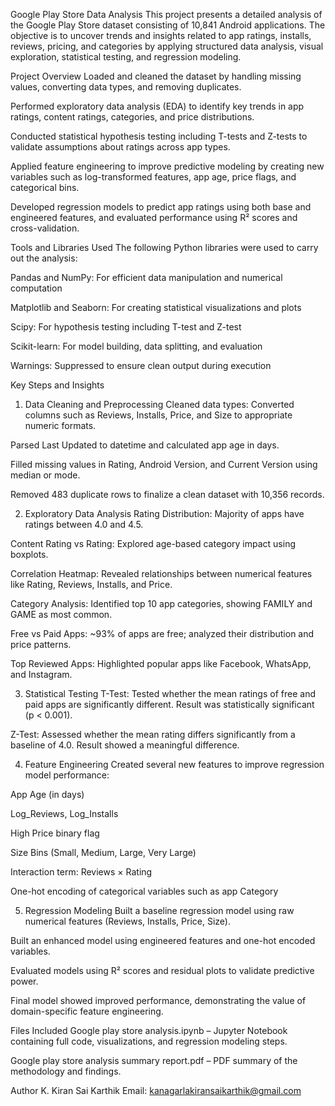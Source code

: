 Google Play Store Data Analysis
This project presents a detailed analysis of the Google Play Store dataset consisting of 10,841 Android applications. The objective is to uncover trends and insights related to app ratings, installs, reviews, pricing, and categories by applying structured data analysis, visual exploration, statistical testing, and regression modeling.

Project Overview
Loaded and cleaned the dataset by handling missing values, converting data types, and removing duplicates.

Performed exploratory data analysis (EDA) to identify key trends in app ratings, content ratings, categories, and price distributions.

Conducted statistical hypothesis testing including T-tests and Z-tests to validate assumptions about ratings across app types.

Applied feature engineering to improve predictive modeling by creating new variables such as log-transformed features, app age, price flags, and categorical bins.

Developed regression models to predict app ratings using both base and engineered features, and evaluated performance using R² scores and cross-validation.

Tools and Libraries Used
The following Python libraries were used to carry out the analysis:

Pandas and NumPy: For efficient data manipulation and numerical computation

Matplotlib and Seaborn: For creating statistical visualizations and plots

Scipy: For hypothesis testing including T-test and Z-test

Scikit-learn: For model building, data splitting, and evaluation

Warnings: Suppressed to ensure clean output during execution

Key Steps and Insights
1. Data Cleaning and Preprocessing
Cleaned data types: Converted columns such as Reviews, Installs, Price, and Size to appropriate numeric formats.

Parsed Last Updated to datetime and calculated app age in days.

Filled missing values in Rating, Android Version, and Current Version using median or mode.

Removed 483 duplicate rows to finalize a clean dataset with 10,356 records.

2. Exploratory Data Analysis
Rating Distribution: Majority of apps have ratings between 4.0 and 4.5.

Content Rating vs Rating: Explored age-based category impact using boxplots.

Correlation Heatmap: Revealed relationships between numerical features like Rating, Reviews, Installs, and Price.

Category Analysis: Identified top 10 app categories, showing FAMILY and GAME as most common.

Free vs Paid Apps: ~93% of apps are free; analyzed their distribution and price patterns.

Top Reviewed Apps: Highlighted popular apps like Facebook, WhatsApp, and Instagram.

3. Statistical Testing
T-Test: Tested whether the mean ratings of free and paid apps are significantly different. Result was statistically significant (p < 0.001).

Z-Test: Assessed whether the mean rating differs significantly from a baseline of 4.0. Result showed a meaningful difference.

4. Feature Engineering
Created several new features to improve regression model performance:

App Age (in days)

Log_Reviews, Log_Installs

High Price binary flag

Size Bins (Small, Medium, Large, Very Large)

Interaction term: Reviews × Rating

One-hot encoding of categorical variables such as app Category

5. Regression Modeling
Built a baseline regression model using raw numerical features (Reviews, Installs, Price, Size).

Built an enhanced model using engineered features and one-hot encoded variables.

Evaluated models using R² scores and residual plots to validate predictive power.

Final model showed improved performance, demonstrating the value of domain-specific feature engineering.

Files Included
Google play store analysis.ipynb – Jupyter Notebook containing full code, visualizations, and regression modeling steps.

Google play store analysis summary report.pdf – PDF summary of the methodology and findings.

Author
K. Kiran Sai Karthik
Email: kanagarlakiransaikarthik@gmail.com
